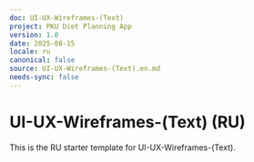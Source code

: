 ```yaml
---
doc: UI-UX-Wireframes-(Text)
project: PKU Diet Planning App
version: 1.0
date: 2025-08-15
locale: ru
canonical: false
source: UI-UX-Wireframes-(Text).en.md
needs-sync: false
---
```


# UI-UX-Wireframes-(Text) (RU)

This is the RU starter template for UI-UX-Wireframes-(Text).
